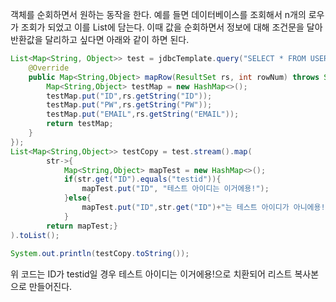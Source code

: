 객체를 순회하면서 원하는 동작을 한다.
예를 들면 데이터베이스를 조회해서 n개의 로우가 조회가 되었고 이를 List에 담는다. 이때 값을 순회하면서 정보에 대해 조건문을 달아 반환값을 달리하고 싶다면 아래와 같이 하면 된다.

```java
List<Map<String, Object>> test = jdbcTemplate.query("SELECT * FROM USER_INFO",new RowMapper<Map<String,Object>>(){  
    @Override  
    public Map<String,Object> mapRow(ResultSet rs, int rowNum) throws SQLException{  
        Map<String,Object> testMap = new HashMap<>();  
        testMap.put("ID",rs.getString("ID"));  
        testMap.put("PW",rs.getString("PW"));  
        testMap.put("EMAIL",rs.getString("EMAIL"));  
        return testMap;  
    }  
});  
List<Map<String,Object>> testCopy = test.stream().map(  
        str->{  
            Map<String,Object> mapTest = new HashMap<>();  
            if(str.get("ID").equals("testid")){  
                mapTest.put("ID", "테스트 아이디는 이거에용!");  
            }else{  
                mapTest.put("ID",str.get("ID")+"는 테스트 아이디가 아니에용!");  
            }  
        return mapTest;}  
).toList();  
  
System.out.println(testCopy.toString());
```

위 코드는 ID가 testid일 경우 테스트 아이디는 이거에용!으로 치환되어 리스트 복사본으로 만들어진다.
